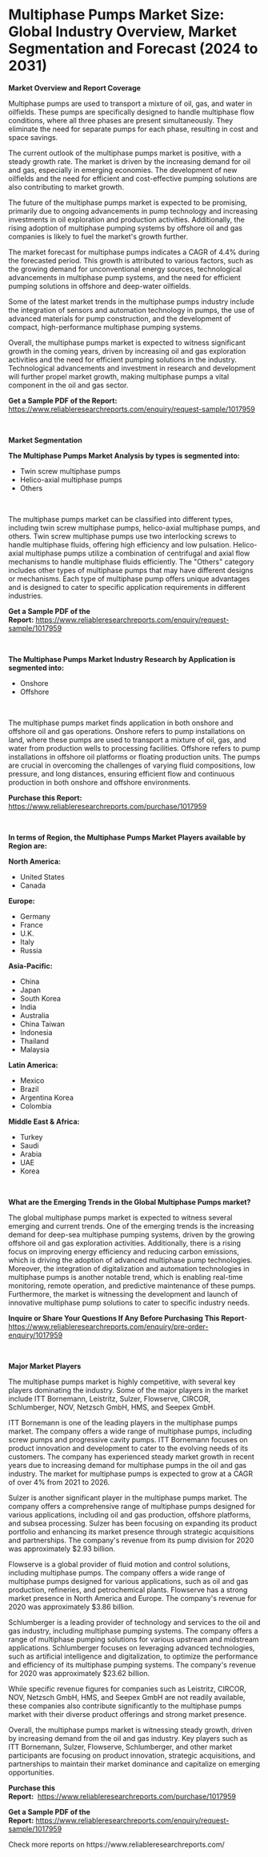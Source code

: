 <p><h1>Multiphase Pumps Market Size: Global Industry Overview, Market Segmentation and Forecast (2024 to 2031)</h1></p><p><strong>Market Overview and Report Coverage</strong></p>
<p><p>Multiphase pumps are used to transport a mixture of oil, gas, and water in oilfields. These pumps are specifically designed to handle multiphase flow conditions, where all three phases are present simultaneously. They eliminate the need for separate pumps for each phase, resulting in cost and space savings.</p><p>The current outlook of the multiphase pumps market is positive, with a steady growth rate. The market is driven by the increasing demand for oil and gas, especially in emerging economies. The development of new oilfields and the need for efficient and cost-effective pumping solutions are also contributing to market growth.</p><p>The future of the multiphase pumps market is expected to be promising, primarily due to ongoing advancements in pump technology and increasing investments in oil exploration and production activities. Additionally, the rising adoption of multiphase pumping systems by offshore oil and gas companies is likely to fuel the market's growth further.</p><p>The market forecast for multiphase pumps indicates a CAGR of 4.4% during the forecasted period. This growth is attributed to various factors, such as the growing demand for unconventional energy sources, technological advancements in multiphase pump systems, and the need for efficient pumping solutions in offshore and deep-water oilfields.</p><p>Some of the latest market trends in the multiphase pumps industry include the integration of sensors and automation technology in pumps, the use of advanced materials for pump construction, and the development of compact, high-performance multiphase pumping systems.</p><p>Overall, the multiphase pumps market is expected to witness significant growth in the coming years, driven by increasing oil and gas exploration activities and the need for efficient pumping solutions in the industry. Technological advancements and investment in research and development will further propel market growth, making multiphase pumps a vital component in the oil and gas sector.</p></p>
<p><strong>Get a Sample PDF of the Report:</strong> <a href="https://www.reliableresearchreports.com/enquiry/request-sample/1017959">https://www.reliableresearchreports.com/enquiry/request-sample/1017959</a></p>
<p>&nbsp;</p>
<p><strong>Market Segmentation</strong></p>
<p><strong>The Multiphase Pumps Market Analysis by types is segmented into:</strong></p>
<p><ul><li>Twin screw multiphase pumps</li><li>Helico-axial multiphase pumps</li><li>Others</li></ul></p>
<p>&nbsp;</p>
<p><p>The multiphase pumps market can be classified into different types, including twin screw multiphase pumps, helico-axial multiphase pumps, and others. Twin screw multiphase pumps use two interlocking screws to handle multiphase fluids, offering high efficiency and low pulsation. Helico-axial multiphase pumps utilize a combination of centrifugal and axial flow mechanisms to handle multiphase fluids efficiently. The "Others" category includes other types of multiphase pumps that may have different designs or mechanisms. Each type of multiphase pump offers unique advantages and is designed to cater to specific application requirements in different industries.</p></p>
<p><strong>Get a Sample PDF of the Report:</strong>&nbsp;<a href="https://www.reliableresearchreports.com/enquiry/request-sample/1017959">https://www.reliableresearchreports.com/enquiry/request-sample/1017959</a></p>
<p>&nbsp;</p>
<p><strong>The Multiphase Pumps Market Industry Research by Application is segmented into:</strong></p>
<p><ul><li>Onshore</li><li>Offshore</li></ul></p>
<p>&nbsp;</p>
<p><p>The multiphase pumps market finds application in both onshore and offshore oil and gas operations. Onshore refers to pump installations on land, where these pumps are used to transport a mixture of oil, gas, and water from production wells to processing facilities. Offshore refers to pump installations in offshore oil platforms or floating production units. The pumps are crucial in overcoming the challenges of varying fluid compositions, low pressure, and long distances, ensuring efficient flow and continuous production in both onshore and offshore environments.</p></p>
<p><strong>Purchase this Report:</strong>&nbsp; <a href="https://www.reliableresearchreports.com/purchase/1017959">https://www.reliableresearchreports.com/purchase/1017959</a></p>
<p>&nbsp;</p>
<p><strong>In terms of Region, the Multiphase Pumps Market Players available by Region are:</strong></p>
<p>
    <p> <strong> North America: </strong>
        <ul>
            <li>United States</li>
            <li>Canada</li>
        </ul>
        </p> 
    <p> <strong> Europe: </strong>
        <ul>
            <li>Germany</li>
            <li>France</li>
            <li>U.K.</li>
            <li>Italy</li>
            <li>Russia</li>
        </ul>
        </p> 
    <p> <strong> Asia-Pacific: </strong>
        <ul>
            <li>China</li>
            <li>Japan</li>
            <li>South Korea</li>
            <li>India</li>
            <li>Australia</li>
            <li>China Taiwan</li>
            <li>Indonesia</li>
            <li>Thailand</li>
            <li>Malaysia</li>
        </ul>
        </p> 
    <p> <strong> Latin America: </strong>
        <ul>
            <li>Mexico</li>
            <li>Brazil</li>
            <li>Argentina Korea</li>
            <li>Colombia</li>
        </ul>
        </p> 
    <p> <strong> Middle East & Africa: </strong>
        <ul>
            <li>Turkey</li>
            <li>Saudi</li>
            <li>Arabia</li>
            <li>UAE</li>
            <li>Korea</li>
        </ul>
    </p>
    </p>
<p>&nbsp;</p>
<p><strong>What are the Emerging Trends in the Global Multiphase Pumps market?</strong></p>
<p><p>The global multiphase pumps market is expected to witness several emerging and current trends. One of the emerging trends is the increasing demand for deep-sea multiphase pumping systems, driven by the growing offshore oil and gas exploration activities. Additionally, there is a rising focus on improving energy efficiency and reducing carbon emissions, which is driving the adoption of advanced multiphase pump technologies. Moreover, the integration of digitalization and automation technologies in multiphase pumps is another notable trend, which is enabling real-time monitoring, remote operation, and predictive maintenance of these pumps. Furthermore, the market is witnessing the development and launch of innovative multiphase pump solutions to cater to specific industry needs.</p></p>
<p><strong>Inquire or Share Your Questions If Any Before Purchasing This Report</strong>- <a href="https://www.reliableresearchreports.com/enquiry/pre-order-enquiry/1017959">https://www.reliableresearchreports.com/enquiry/pre-order-enquiry/1017959</a></p>
<p>&nbsp;</p>
<p><strong>Major Market Players</strong></p>
<p><p>The multiphase pumps market is highly competitive, with several key players dominating the industry. Some of the major players in the market include ITT Bornemann, Leistritz, Sulzer, Flowserve, CIRCOR, Schlumberger, NOV, Netzsch GmbH, HMS, and Seepex GmbH.</p><p>ITT Bornemann is one of the leading players in the multiphase pumps market. The company offers a wide range of multiphase pumps, including screw pumps and progressive cavity pumps. ITT Bornemann focuses on product innovation and development to cater to the evolving needs of its customers. The company has experienced steady market growth in recent years due to increasing demand for multiphase pumps in the oil and gas industry. The market for multiphase pumps is expected to grow at a CAGR of over 4% from 2021 to 2026.</p><p>Sulzer is another significant player in the multiphase pumps market. The company offers a comprehensive range of multiphase pumps designed for various applications, including oil and gas production, offshore platforms, and subsea processing. Sulzer has been focusing on expanding its product portfolio and enhancing its market presence through strategic acquisitions and partnerships. The company's revenue from its pump division for 2020 was approximately $2.93 billion.</p><p>Flowserve is a global provider of fluid motion and control solutions, including multiphase pumps. The company offers a wide range of multiphase pumps designed for various applications, such as oil and gas production, refineries, and petrochemical plants. Flowserve has a strong market presence in North America and Europe. The company's revenue for 2020 was approximately $3.86 billion.</p><p>Schlumberger is a leading provider of technology and services to the oil and gas industry, including multiphase pumping systems. The company offers a range of multiphase pumping solutions for various upstream and midstream applications. Schlumberger focuses on leveraging advanced technologies, such as artificial intelligence and digitalization, to optimize the performance and efficiency of its multiphase pumping systems. The company's revenue for 2020 was approximately $23.62 billion.</p><p>While specific revenue figures for companies such as Leistritz, CIRCOR, NOV, Netzsch GmbH, HMS, and Seepex GmbH are not readily available, these companies also contribute significantly to the multiphase pumps market with their diverse product offerings and strong market presence.</p><p>Overall, the multiphase pumps market is witnessing steady growth, driven by increasing demand from the oil and gas industry. Key players such as ITT Bornemann, Sulzer, Flowserve, Schlumberger, and other market participants are focusing on product innovation, strategic acquisitions, and partnerships to maintain their market dominance and capitalize on emerging opportunities.</p></p>
<p><strong>Purchase this Report:</strong>&nbsp;&nbsp;<a href="https://www.reliableresearchreports.com/purchase/1017959">https://www.reliableresearchreports.com/purchase/1017959</a></p>
<p></p>
<p><strong>Get a Sample PDF of the Report:</strong>&nbsp;<a href="https://www.reliableresearchreports.com/enquiry/request-sample/1017959">https://www.reliableresearchreports.com/enquiry/request-sample/1017959</a></p>
<p>Check more reports on https://www.reliableresearchreports.com/</p>